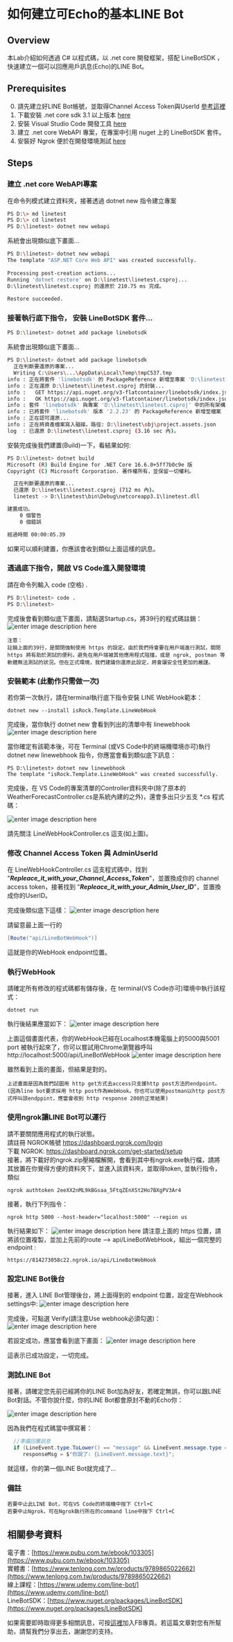 如何建立可Echo的基本LINE Bot
===
## Overview

本Lab介紹如何透過 C# 以程式碼，以 .net core 開發框架，搭配 LineBotSDK ，快速建立一個可以回應用戶訊息(Echo)的LINE Bot。

## Prerequisites
0. 請先建立好LINE Bot帳號，並取得Channel Access Token與UserId [參考這裡](https://github.com/isdaviddong/HOL-LineBotSDK/blob/master/00.%20%E5%A6%82%E4%BD%95%E7%94%B3%E8%AB%8BLINE%20Bot.md)
1. 下載安裝 .net core sdk 3.1 以上版本 [here](https://dotnet.microsoft.com/download)
2. 安裝 Visual Studio Code 開發工具 [here](https://code.visualstudio.com/download)
3. 建立 .net core WebAPI 專案，在專案中引用 nuget 上的 LineBotSDK 套件。
4. 安裝好 Ngrok 便於在開發環境測試 [here](https://ngrok.com/)  

## Steps

### 建立 .net core WebAPI專案
在命令列模式建立資料夾，接著透過 dotnet new 指令建立專案
```bash
PS D:\> md linetest
PS D:\> cd linetest
PS D:\linetest> dotnet new webapi
```
系統會出現類似底下畫面...
```bash
PS D:\linetest> dotnet new webapi  
The template "ASP.NET Core Web API" was created successfully.  
  
Processing post-creation actions...  
Running 'dotnet restore' on D:\linetest\linetest.csproj...  
D:\linetest\linetest.csproj 的還原於 210.75 ms 完成。  
  
Restore succeeded.
```

### 接著執行底下指令， 安裝 LineBotSDK 套件...
```bash
PS D:\linetest> dotnet add package linebotsdk
```
系統會出現類似底下畫面...
```bash
PS D:\linetest> dotnet add package linebotsdk
  正在判斷要還原的專案...
  Writing C:\Users\...\AppData\Local\Temp\tmpC537.tmp
info : 正在將套件 'linebotsdk' 的 PackageReference 新增至專案 'D:\linetest\linetest.csproj'。
info : 正在還原 D:\linetest\linetest.csproj 的封裝...
info :   GET https://api.nuget.org/v3-flatcontainer/linebotsdk/index.json
info :   OK https://api.nuget.org/v3-flatcontainer/linebotsdk/index.json 1088 毫秒
info : 套件 'linebotsdk' 與專案 'D:\linetest\linetest.csproj' 中的所有架構相容。
info : 已將套件 'linebotsdk' 版本 '2.2.23' 的 PackageReference 新增至檔案 'D:\linetest\linetest.csproj'。
info : 正在認可還原...
info : 正在將資產檔案寫入磁碟。路徑: D:\linetest\obj\project.assets.json
log  : 已還原 D:\linetest\linetest.csproj (3.16 sec 內)。
```
安裝完成後我們建置(Build)一下，看結果如何:
```bash
PS D:\linetest> dotnet build
Microsoft (R) Build Engine for .NET Core 16.6.0+5ff7b0c9e 版
Copyright (C) Microsoft Corporation. 著作權所有，並保留一切權利。

  正在判斷要還原的專案...
  已還原 D:\linetest\linetest.csproj (712 ms 內)。
  linetest -> D:\linetest\bin\Debug\netcoreapp3.1\linetest.dll

建置成功。
    0 個警告
    0 個錯誤

經過時間 00:00:05.39
```
如果可以順利建置，你應該會收到類似上面這樣的訊息。

### 透過底下指令，開啟 VS Code進入開發環境
請在命令列輸入 code (空格) .
```bash
PS D:\linetest> code .
PS D:\linetest>
```
完成後會看到類似底下畫面，請點選Startup.cs，將39行的程式碼註銷：
![enter image description here](https://i.imgur.com/ZQ7xZC1.png)

```
注意：
註銷上面的39行，是關閉強制使用 https 的設定。由於我們待會要在用戶端進行測試，關閉 https 將有助於測試的便利，避免在用戶端被其他應用程式阻擋，或是 ngrok, postman 等軟體無法測試的狀況。但在正式環境，我們建議你還原此設定，將會讓安全性更加的嚴謹。
```
###  安裝範本 (此動作只需做一次)
若你第一次執行，請在terminal執行底下指令安裝 LINE WebHook範本：
```dos
dotnet new --install isRock.Template.LineWebHook
```
完成後，當你執行 dotnet new 會看到列出的清單中有 linewebhook
![enter image description here](https://i.imgur.com/qEDFa88.png)

當你確定有該範本後，可在 Terminal (或VS Code中的終端機環境亦可)執行  dotnet new linewebhook  指令，你應當會看到類似底下訊息：
```dos
PS D:\linetest> dotnet new linewebhook  
The template "isRock.Template.LineWebHook" was created successfully.
```
完成後，在 VS Code的專案清單的Controller資料夾中(除了原本的WeatherForecastController.cs是系統內建的之外)，還會多出只少五支 *.cs 程式碼：

![enter image description here](https://i.imgur.com/laQr1wt.png)

請先關注 LineWebHookController.cs 這支(如上圖)。

### 修改 Channel Access Token 與  AdminUserId

在  LineWebHookController.cs 這支程式碼中，找到 "___Repleace_it_with_your_Channel_Access_Token___"，並置換成你的 channel access token，接著找到 "___Repleace_it_with_your_Admin_User_ID___"，並置換成你的UserID。

完成後類似底下這樣：
![enter image description here](https://i.imgur.com/tYcV4rJ.png)

請留意最上面一行的
```csharp
[Route("api/LineBotWebHook")]
```
這就是你的WebHook endpoint位置。

### 執行WebHook
請確定所有修改的程式碼都有儲存後，在 terminal(VS Code亦可)環境中執行該程式：
```dos
dotnet run
```
執行後結果應當如下：
![enter image description here](https://i.imgur.com/0UxMO6w.png)

上面這個畫面代表，你的WebHook已經在Localhost本機電腦上的5000與5001 port 被執行起來了，你可以嘗試用Chrome瀏覽器呼叫  http://localhost:5000/api/LineBotWebHook 
![enter image description here](https://i.imgur.com/sIy5iwp.png)

雖然看到上面的畫面，但結果是對的。
```
上述畫面是因為我們試圖用 http get方式去access只支援http post方法的endpoint。
(因為line bot要求採用 http post作為WebHook。你也可以使用postman以http post方式呼叫該endppint，應當會收到 http response 200的正常結果)
```

### 使用ngrok讓LINE Bot可以運行
請不要關閉應用程式的執行狀態。    
請註冊 NGROK帳號 https://dashboard.ngrok.com/login   
下載 NGROK: https://dashboard.ngrok.com/get-started/setup  
接著，將下載好的ngrok.zip壓縮檔解開，會看到其中有ngrok.exe執行檔，請將其放置在你覺得方便的資料夾下，並進入該資料夾，並取得token, 並執行指令，類似  
```dos
ngrok authtoken 2eeXX2nML9kBGsaa_5FtqZEnXSt2Ho7BXgPV3Ar4
```
接著，執行下列指令：
```dos
ngrok http 5000 --host-header="localhost:5000" --region us
```
執行結果如下：
![enter image description here](https://i.imgur.com/0PXeu6J.png)
請注意上面的 https 位置，請將該位置複製，並加上先前的route --> api/LineBotWebHook，組出一個完整的endpoint :
```
https://814273058c22.ngrok.io/api/LineBotWebHook
```

### 設定LINE Bot後台
接著，進入 LINE Bot管理後台，將上面得到的 endpoint 位置，設定在Webhook settings中:
![enter image description here](https://i.imgur.com/PhkuvrH.png)

完成後，可點選 Verify(請注意Use webhook必須勾選)：
![enter image description here](https://i.imgur.com/P3BbzVI.png)

若設定成功，應當會看到底下畫面：
![enter image description here](https://i.imgur.com/AsnjJaw.png)

這表示已成功設定，一切完成。

### 測試LINE Bot
接著，請確定您先前已經將你的LINE Bot加為好友，若確定無誤，你可以跟LINE Bot對話。不管你說什麼，你的LINE Bot都會原封不動的Echo你：

![enter image description here](https://i.imgur.com/FJ5bSTP.png)

因為我們在程式碼當中撰寫著：
```csharp
  //準備回覆訊息
  if (LineEvent.type.ToLower() == "message" && LineEvent.message.type == "text")
     responseMsg = $"你說了: {LineEvent.message.text}";
```
就這樣，你的第一個LINE Bot就完成了...

### 備註
```
若要中止此LINE Bot，可在VS Code的終端機中按下 Ctrl+C    
若要中止Ngrok，可在Ngrok執行所在的command line中按下 Ctrl+C
```

相關參考資料
---
電子書：[https://www.pubu.com.tw/ebook/103305](https://www.pubu.com.tw/ebook/103305)  
實體書：[https://www.tenlong.com.tw/products/9789865022662](https://www.tenlong.com.tw/products/9789865022662)  
線上課程：[https://www.udemy.com/line-bot/](https://www.udemy.com/line-bot/)  
LineBotSDK：[https://www.nuget.org/packages/LineBotSDK](https://www.nuget.org/packages/LineBotSDK)  

如果需要即時取得更多相關訊息，可按[這裡](https://www.facebook.com/DotNetWalker/)加入FB專頁。若這篇文章對您有所幫助，請幫我們分享出去，謝謝您的支持。

